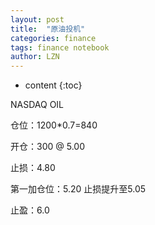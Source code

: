 ```yaml
---
layout: post
title:  "原油投机" 
categories: finance
tags: finance notebook
author: LZN
---
```


* content
{:toc}

NASDAQ OIL

仓位：1200*0.7=840

开仓：300 @ 5.00

止损：4.80

第一加仓位：5.20 止损提升至5.05

止盈：6.0

